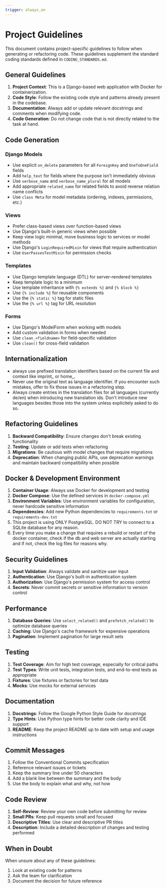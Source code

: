 ```yaml
---
trigger: always_on
---
```


# Project Guidelines

This document contains project-specific guidelines to follow when generating or refactoring code. These guidelines supplement the standard coding standards defined in `CODING_STANDARDS.md`.

## General Guidelines

1. **Project Context**: This is a Django-based web application with Docker for containerization.
2. **Code Style**: Follow the existing code style and patterns already present in the codebase.
3. **Documentation**: Always add or update relevant docstrings and comments when modifying code.
4. **Code Generation**: Do not change code that is not directly related to the task at hand.

## Code Generation

### Django Models
- Use explicit `on_delete` parameters for all `ForeignKey` and `OneToOneField` fields
- Add `help_text` for fields where the purpose isn't immediately obvious
- Use `verbose_name` and `verbose_name_plural` for all models
- Add appropriate `related_name` for related fields to avoid reverse relation name conflicts
- Use `class Meta` for model metadata (ordering, indexes, permissions, etc.)

### Views
- Prefer class-based views over function-based views
- Use Django's built-in generic views when possible
- Keep view logic minimal, move business logic to services or model methods
- Use Django's `LoginRequiredMixin` for views that require authentication
- Use `UserPassesTestMixin` for permission checks

### Templates
- Use Django template language (DTL) for server-rendered templates
- Keep template logic to a minimum
- Use template inheritance with `{% extends %}` and `{% block %}`
- Use `{% include %}` for reusable components
- Use the `{% static %}` tag for static files
- Use the `{% url %}` tag for URL resolution

### Forms
- Use Django's ModelForm when working with models
- Add custom validation in forms when needed
- Use `clean_<fieldname>` for field-specific validation
- Use `clean()` for cross-field validation

## Internationalization
- always use prefixed translation identifiers based on the current file and context like imprint_ or home_.
- Never use the original text as language identifier. If you encounter such mistakes, offer to fix those issues in a refactoring step.
- Always create entries in the translation files for all languages (currently de/en) when introducing new translation ids. Don't introduce new languages besides those into the system unless explicitely asked to do so.

## Refactoring Guidelines

1. **Backward Compatibility**: Ensure changes don't break existing functionality
2. **Testing**: Update or add tests when refactoring
3. **Migrations**: Be cautious with model changes that require migrations
4. **Deprecation**: When changing public APIs, use deprecation warnings and maintain backward compatibility when possible

## Docker & Development Environment

1. **Container Usage**: Always use Docker for development and testing
2. **Docker Compose**: Use the defined services in `docker-compose.yml`
3. **Environment Variables**: Use environment variables for configuration, never hardcode sensitive information
4. **Dependencies**: Add new Python dependencies to `requirements.txt` or `requirements-dev.txt`
5. This project is using ONLY PostgreSQL. DO NOT TRY to connect to a SQLite database for any reason.
6. Every time you make a change that requires a rebuild or restart of the docker container, check if the db and web server are actually starting and if not, check the log files for reasons why.

## Security Guidelines

1. **Input Validation**: Always validate and sanitize user input
2. **Authentication**: Use Django's built-in authentication system
3. **Authorization**: Use Django's permission system for access control
4. **Secrets**: Never commit secrets or sensitive information to version control

## Performance

1. **Database Queries**: Use `select_related()` and `prefetch_related()` to optimize database queries
2. **Caching**: Use Django's cache framework for expensive operations
3. **Pagination**: Implement pagination for large result sets

## Testing

1. **Test Coverage**: Aim for high test coverage, especially for critical paths
2. **Test Types**: Write unit tests, integration tests, and end-to-end tests as appropriate
3. **Fixtures**: Use fixtures or factories for test data
4. **Mocks**: Use mocks for external services

## Documentation

1. **Docstrings**: Follow the Google Python Style Guide for docstrings
2. **Type Hints**: Use Python type hints for better code clarity and IDE support
3. **README**: Keep the project README up to date with setup and usage instructions

## Commit Messages

1. Follow the Conventional Commits specification
2. Reference relevant issues or tickets
3. Keep the summary line under 50 characters
4. Add a blank line between the summary and the body
5. Use the body to explain what and why, not how

## Code Review

1. **Self-Review**: Review your own code before submitting for review
2. **Small PRs**: Keep pull requests small and focused
3. **Descriptive Titles**: Use clear and descriptive PR titles
4. **Description**: Include a detailed description of changes and testing performed

## When in Doubt

When unsure about any of these guidelines:
1. Look at existing code for patterns
2. Ask the team for clarification
3. Document the decision for future reference